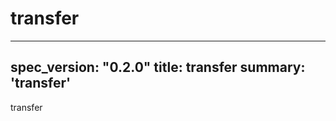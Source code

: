 <h1 class="contract">transfer</h1>

---
spec_version: "0.2.0"
title: transfer
summary: 'transfer'
---

transfer
